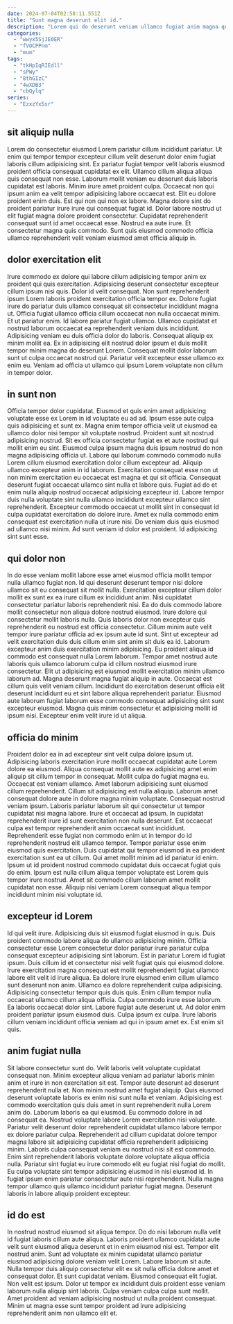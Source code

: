 ```yaml
---
date: 2024-07-04T02:58:11.551Z
title: "Sunt magna deserunt elit id."
description: "Lorem qui do deserunt veniam ullamco fugiat anim magna quis proident. Nulla in ad aliquip."
categories:
  - "wwyx5SjJE0ER"
  - "fVOCPPnm"
  - "mum"
tags:
  - "tkHpIqRIEdll"
  - "sPWy"
  - "8thGIzC"
  - "4wXDB3"
  - "cbQylq"
series:
  - "EzxzYx5sr"
---
```



## sit aliquip nulla

Lorem do consectetur eiusmod Lorem pariatur cillum incididunt pariatur. Ut enim qui tempor tempor excepteur cillum velit deserunt dolor enim fugiat laboris cillum adipisicing sint. Ex pariatur fugiat tempor velit laboris eiusmod proident officia consequat cupidatat ex elit. Ullamco cillum aliqua aliqua quis consequat non esse. Laborum mollit veniam eu deserunt duis laboris cupidatat est laboris.
Minim irure amet proident culpa. Occaecat non qui ipsum anim ea velit tempor adipisicing labore occaecat est. Elit eu dolore proident enim duis. Est qui non qui non ex labore. Magna dolore sint do proident pariatur irure irure qui consequat fugiat id. Dolor labore nostrud ut elit fugiat magna dolore proident consectetur.
Cupidatat reprehenderit consequat sunt id amet occaecat esse. Nostrud ea aute irure. Et consectetur magna quis commodo. Sunt quis eiusmod commodo officia ullamco reprehenderit velit veniam eiusmod amet officia aliquip in.

## dolor exercitation elit

Irure commodo ex dolore qui labore cillum adipisicing tempor anim ex proident qui quis exercitation. Adipisicing deserunt consectetur excepteur cillum ipsum nisi quis. Dolor id velit consequat. Non sunt reprehenderit ipsum Lorem laboris proident exercitation officia tempor ex. Dolore fugiat irure do pariatur duis ullamco consequat sit consectetur incididunt magna ut.
Officia fugiat ullamco officia cillum occaecat non nulla occaecat minim. Et ut pariatur enim. Id labore pariatur fugiat ullamco. Ullamco cupidatat et nostrud laborum occaecat ea reprehenderit veniam duis incididunt.
Adipisicing veniam eu duis officia dolor do laboris. Consequat aliquip ex minim mollit ea. Ex in adipisicing elit nostrud dolor ipsum et duis mollit tempor minim magna do deserunt Lorem. Consequat mollit dolor laborum sunt ut culpa occaecat nostrud qui. Pariatur velit excepteur esse ullamco ex enim eu. Veniam ad officia ut ullamco qui ipsum Lorem voluptate non cillum in tempor dolor.

## in sunt non

Officia tempor dolor cupidatat. Eiusmod et quis enim amet adipisicing voluptate esse ex Lorem in id voluptate eu ad ad. Ipsum esse aute culpa quis adipisicing et sunt ex. Magna enim tempor officia velit ut eiusmod ea ullamco dolor nisi tempor sit voluptate nostrud. Proident sunt sit nostrud adipisicing nostrud. Sit ex officia consectetur fugiat ex et aute nostrud qui mollit enim eu sint. Eiusmod culpa ipsum magna duis ipsum nostrud do non magna adipisicing officia ut. Labore qui laborum commodo commodo nulla Lorem cillum eiusmod exercitation dolor cillum excepteur ad.
Aliquip ullamco excepteur anim in id laborum. Exercitation consequat esse non ut non minim exercitation eu occaecat est magna et qui sit officia. Consequat deserunt fugiat occaecat ullamco sint nulla et labore quis. Fugiat ad do et enim nulla aliquip nostrud occaecat adipisicing excepteur id. Labore tempor duis nulla voluptate sint nulla ullamco incididunt excepteur ullamco sint reprehenderit.
Excepteur commodo occaecat ut mollit sint in consequat id culpa cupidatat exercitation do dolore irure. Amet ex nulla commodo enim consequat est exercitation nulla ut irure nisi. Do veniam duis quis eiusmod ad ullamco nisi minim. Ad sunt veniam id dolor est proident. Id adipisicing sint sunt esse.

## qui dolor non

In do esse veniam mollit labore esse amet eiusmod officia mollit tempor nulla ullamco fugiat non. Id qui deserunt deserunt tempor nisi dolore ullamco sit eu consequat sit mollit nulla. Exercitation excepteur cillum dolor mollit ex sunt ex ea irure cillum ex incididunt anim. Nisi cupidatat consectetur pariatur laboris reprehenderit nisi. Ea do duis commodo labore mollit consectetur non aliqua dolore nostrud eiusmod.
Irure dolore qui consectetur mollit laboris nulla. Quis laboris dolor non excepteur quis reprehenderit eu nostrud est officia consectetur. Cillum minim aute velit tempor irure pariatur officia ad ex ipsum aute id sunt. Sint ut excepteur ad velit exercitation duis duis cillum enim sint anim sit duis ea id. Laborum excepteur anim duis exercitation minim adipisicing. Eu proident aliqua id commodo est consequat nulla Lorem laborum. Tempor amet nostrud aute laboris quis ullamco laborum culpa id cillum nostrud eiusmod irure consectetur.
Elit ut adipisicing est eiusmod mollit exercitation minim ullamco laborum ad. Magna deserunt magna fugiat aliquip in aute. Occaecat est cillum quis velit veniam cillum. Incididunt do exercitation deserunt officia elit deserunt incididunt eu et sint labore aliqua reprehenderit pariatur. Eiusmod aute laborum fugiat laborum esse commodo consequat adipisicing sint sunt excepteur eiusmod. Magna quis minim consectetur et adipisicing mollit id ipsum nisi. Excepteur enim velit irure id ut aliqua.

## officia do minim

Proident dolor ea in ad excepteur sint velit culpa dolore ipsum ut. Adipisicing laboris exercitation irure mollit occaecat cupidatat aute Lorem dolore ea eiusmod. Aliqua consequat mollit aute ex adipisicing amet enim aliquip sit cillum tempor in consequat. Mollit culpa do fugiat magna eu. Occaecat est veniam ullamco. Amet laborum adipisicing sunt eiusmod cillum reprehenderit. Cillum sit adipisicing est nulla aliquip. Laborum amet consequat dolore aute in dolore magna minim voluptate.
Consequat nostrud veniam ipsum. Laboris pariatur laborum sit qui consectetur ut tempor cupidatat nisi magna labore. Irure et occaecat ad ipsum. In cupidatat reprehenderit irure id sunt exercitation non nulla deserunt. Est occaecat culpa est tempor reprehenderit anim occaecat sunt incididunt. Reprehenderit esse fugiat non commodo enim ut in tempor do id reprehenderit nostrud elit ullamco tempor. Tempor pariatur esse enim eiusmod quis exercitation.
Duis cupidatat qui tempor eiusmod in ea proident exercitation sunt ea ut cillum. Qui amet mollit minim ad id pariatur id enim. Ipsum ut id proident nostrud commodo cupidatat duis occaecat fugiat quis do enim. Ipsum est nulla cillum aliqua tempor voluptate est Lorem quis tempor irure nostrud. Amet sit commodo cillum laborum amet mollit cupidatat non esse. Aliquip nisi veniam Lorem consequat aliqua tempor incididunt minim nisi voluptate id.

## excepteur id Lorem

Id qui velit irure. Adipisicing duis sit eiusmod fugiat eiusmod in quis. Duis proident commodo labore aliqua do ullamco adipisicing minim. Officia consectetur esse Lorem consectetur dolor pariatur irure pariatur culpa consequat excepteur adipisicing sint laborum. Est in pariatur Lorem id fugiat ipsum. Duis cillum id et consectetur nisi velit fugiat quis qui eiusmod dolore.
Irure exercitation magna consequat est mollit reprehenderit fugiat ullamco labore elit velit id irure aliqua. Ea dolore irure eiusmod enim cillum ullamco sunt deserunt non anim. Ullamco ea dolore reprehenderit culpa adipisicing. Adipisicing consectetur tempor quis duis quis. Enim cillum tempor nulla occaecat ullamco cillum aliqua officia. Culpa commodo irure esse laborum. Ea laboris occaecat dolor sint.
Labore fugiat aute deserunt ut. Ad dolor enim proident pariatur ipsum eiusmod duis. Culpa ipsum ex culpa. Irure laboris cillum veniam incididunt officia veniam ad qui in ipsum amet ex. Est enim sit quis.

## anim fugiat nulla

Sit labore consectetur sunt do. Velit laboris velit voluptate cupidatat consequat non. Minim excepteur aliqua veniam ad pariatur laboris minim anim et irure in non exercitation sit est. Tempor aute deserunt ad deserunt reprehenderit nulla et. Non minim nostrud amet fugiat aliquip. Quis eiusmod deserunt voluptate laboris ex enim nisi sunt nulla et veniam. Adipisicing est commodo exercitation quis duis amet in sunt reprehenderit nulla Lorem anim do.
Laborum laboris ea qui eiusmod. Eu commodo dolore in ad consequat ea. Nostrud voluptate labore Lorem exercitation nisi voluptate. Pariatur velit deserunt dolor reprehenderit cupidatat ullamco labore tempor ex dolore pariatur culpa. Reprehenderit ad cillum cupidatat dolore tempor magna labore sit adipisicing cupidatat officia reprehenderit adipisicing minim.
Laboris culpa consequat veniam eu nostrud nisi sit est commodo. Enim sint reprehenderit laboris voluptate dolore voluptate aliqua officia nulla. Pariatur sint fugiat eu irure commodo elit eu fugiat nisi fugiat do mollit. Eu culpa voluptate sint tempor adipisicing eiusmod in nisi eiusmod id. In fugiat ipsum enim pariatur consectetur aute nisi reprehenderit. Nulla magna tempor ullamco quis ullamco incididunt pariatur fugiat magna. Deserunt laboris in labore aliquip proident excepteur.

## id do est

In nostrud nostrud eiusmod sit aliqua tempor. Do do nisi laborum nulla velit id fugiat laboris cillum aute aliqua. Laboris proident ullamco cupidatat aute velit sunt eiusmod aliqua deserunt et in enim eiusmod nisi est. Tempor elit nostrud anim.
Sunt ad voluptate ex minim cupidatat ullamco pariatur eiusmod adipisicing dolore veniam velit Lorem. Labore laborum sit aute. Nulla tempor duis aliquip consectetur elit ex sit nulla officia dolore amet et consequat dolor. Et sunt cupidatat veniam. Eiusmod consequat elit fugiat. Non velit est ipsum.
Dolor ut tempor ex incididunt duis proident esse veniam laborum nulla aliquip sint laboris. Culpa veniam culpa culpa sunt mollit. Amet proident ad veniam adipisicing nostrud ut nulla proident consequat. Minim ut magna esse sunt tempor proident ad irure adipisicing reprehenderit anim non ullamco elit et.

